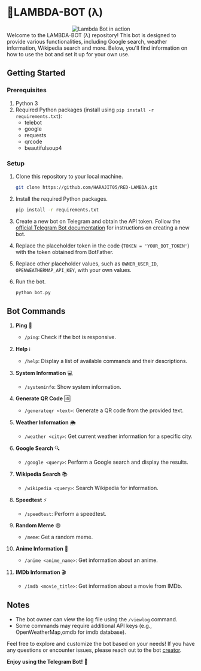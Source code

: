 # 🤖LAMBDA-BOT (λ)
<!-- Centered Gif -->
<div align="center">
  <img src="λ.gif" alt="Lambda Bot in action">
</div>
Welcome to the  LAMBDA-BOT (λ) repository! This bot is designed to provide various functionalities, including Google search, weather information, Wikipedia search and more. Below, you'll find information on how to use the bot and set it up for your own use.

## Getting Started

### Prerequisites
1. Python 3
2. Required Python packages (install using `pip install -r requirements.txt`):
   - telebot
   - google
   - requests
   - qrcode
   - beautifulsoup4

### Setup
1. Clone this repository to your local machine.

    ```bash
    git clone https://github.com/HARAJIT05/RED-LAMBDA.git
    ```

2. Install the required Python packages.

    ```bash
    pip install -r requirements.txt
    ```

3. Create a new bot on Telegram and obtain the API token. Follow the [official Telegram Bot documentation](https://core.telegram.org/bots#botfather) for instructions on creating a new bot.

4. Replace the placeholder token in the code (`TOKEN = 'YOUR_BOT_TOKEN'`) with the token obtained from BotFather.

5. Replace other placeholder values, such as `OWNER_USER_ID`, `OPENWEATHERMAP_API_KEY`, with your own values.

6. Run the bot.

    ```bash
    python bot.py
    ```

## Bot Commands

1. **Ping** 🏓
   - `/ping`: Check if the bot is responsive.

2. **Help** ℹ️
   - `/help`: Display a list of available commands and their descriptions.

3. **System Information** 💻
   - `/systeminfo`: Show system information.

4. **Generate QR Code** 🆔
   - `/generateqr <text>`: Generate a QR code from the provided text.

5. **Weather Information** 🌦️
   - `/weather <city>`: Get current weather information for a specific city.

6. **Google Search** 🔍
   - `/google <query>`: Perform a Google search and display the results.

7. **Wikipedia Search** 📚
   - `/wikipedia <query>`: Search Wikipedia for information.

8. **Speedtest** ⚡
   - `/speedtest`: Perform a speedtest.

9. **Random Meme** 😄
   - `/meme`: Get a random meme.

10. **Anime Information** 🎌
    - `/anime <anime_name>`: Get information about an anime.

11. **IMDb Information** 🎬
    - `/imdb <movie_title>`: Get information about a movie from IMDb.

## Notes
- The bot owner can view the log file using the `/viewlog` command.
- Some commands may require additional API keys (e.g., OpenWeatherMap,omdb for imdb database).

Feel free to explore and customize the bot based on your needs! If you have any questions or encounter issues, please reach out to the bot [creator](https://linktr.ee/harajit). 

**Enjoy using the Telegram Bot!** 🚀
